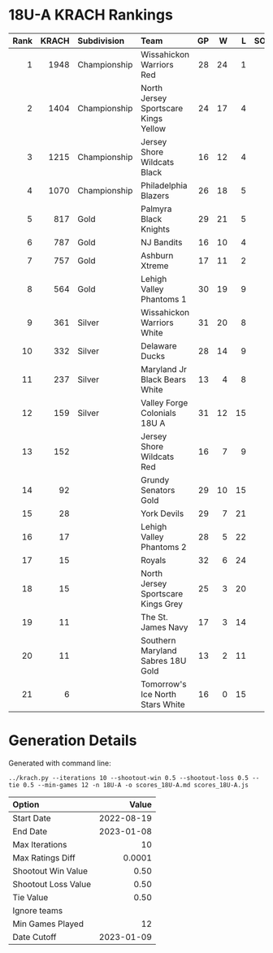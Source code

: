 # 18U-A KRACH Rankings
Rank|KRACH|Subdivision|Team|GP|W|L|SOW|SOL|T|SoS
---:|---:|:---|:---|---:|---:|---:|---:|---:|---:|---:
1|1948|Championship|Wissahickon Warriors Red|28|24|1|2|1|0|411
2|1404|Championship|North Jersey Sportscare Kings Yellow|24|17|4|1|2|0|640
3|1215|Championship|Jersey Shore Wildcats Black|16|12|4|0|0|0|664
4|1070|Championship|Philadelphia Blazers|26|18|5|1|2|0|552
5|817|Gold|Palmyra Black Knights|29|21|5|1|2|0|383
6|787|Gold|NJ Bandits|16|10|4|1|1|0|635
7|757|Gold|Ashburn Xtreme|17|11|2|4|0|0|298
8|564|Gold|Lehigh Valley Phantoms 1|30|19|9|2|0|0|575
9|361|Silver|Wissahickon Warriors White|31|20|8|0|3|0|292
10|332|Silver|Delaware Ducks|28|14|9|3|2|0|517
11|237|Silver|Maryland Jr Black Bears White|13|4|8|0|1|0|887
12|159|Silver|Valley Forge Colonials 18U A|31|12|15|1|3|0|549
13|152||Jersey Shore Wildcats Red|16|7|9|0|0|0|691
14|92||Grundy Senators Gold|29|10|15|2|1|1|402
15|28||York Devils|29|7|21|1|0|0|396
16|17||Lehigh Valley Phantoms 2|28|5|22|1|0|0|494
17|15||Royals|32|6|24|0|2|0|378
18|15||North Jersey Sportscare Kings Grey|25|3|20|0|1|1|379
19|11||The St. James Navy|17|3|14|0|0|0|252
20|11||Southern Maryland Sabres 18U Gold|13|2|11|0|0|0|331
21|6||Tomorrow's Ice North Stars White|16|0|15|1|0|0|757
# Generation Details

Generated with command line:
```
../krach.py --iterations 10 --shootout-win 0.5 --shootout-loss 0.5 --tie 0.5 --min-games 12 -n 18U-A -o scores_18U-A.md scores_18U-A.js
```

| Option | Value |
| :----- | ----: |
| Start Date | 2022-08-19 |
| End Date | 2023-01-08 |
| Max Iterations | 10 |
| Max Ratings Diff | 0.0001 |
| Shootout Win Value | 0.50 |
| Shootout Loss Value | 0.50 |
| Tie Value | 0.50 |
| Ignore teams |  |
| Min Games Played | 12 |
| Date Cutoff | 2023-01-09 |

